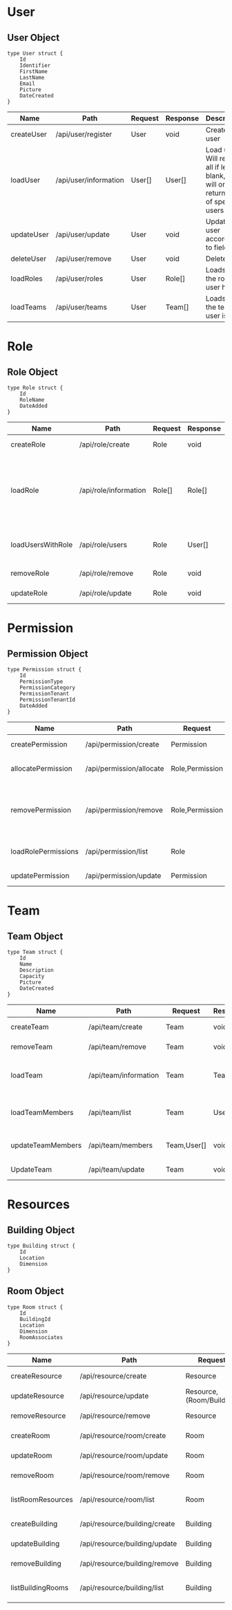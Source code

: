 
# User

## User Object
```
type User struct {
	Id
	Identifier
	FirstName
	LastName
	Email
	Picture
	DateCreated
}
```

|Name|Path|Request|Response|Descripiton|
|---|---|---|---|---|
|createUser|/api/user/register|User|void|Creates a user|
|loadUser|/api/user/information|User[]|User[]|Load users. Will return all if left blank, else will only return data of specified users|
|updateUser|/api/user/update|User|void|Update user according to fields|
|deleteUser|/api/user/remove|User|void|Delete user|
|loadRoles| /api/user/roles|User|Role[]|Loads all the roles a user has|
|loadTeams| /api/user/teams|User|Team[]|Loads all the teams a user is in|

# Role

## Role Object
```
type Role struct {
	Id
	RoleName
	DateAdded
}
```

|Name|Path|Request|Response|Descripiton|
|---|---|---|---|---|
|createRole|/api/role/create|Role|void|Creates a role|
|loadRole|/api/role/information|Role[]|Role[]|Load roles. Will return all if left blank, else will only return data of specified roles|
|loadUsersWithRole|/api/role/users|Role|User[]|Returns an array of users with role|
|removeRole|/api/role/remove|Role|void|Deletes a role|
|updateRole|/api/role/update|Role|void|Updates role values|

# Permission
 
## Permission Object
```
type Permission struct {
	Id
	PermissionType
	PermissionCategory
	PermissionTenant
	PermissionTenantId
	DateAdded
}
```

|Name|Path|Request|Response|Descripiton|
|---|---|---|---|---|
|createPermission|/api/permission/create|Permission|void|Creates a permission|
|allocatePermission|/api/permission/allocate|Role,Permission|void|Allocates permission to a role|
|removePermission|/api/permission/remove|Role,Permission|void|Removes a roles permission where permission matches|
|loadRolePermissions|/api/permission/list|Role|Permission[]|Returns all permissions a role has|
|updatePermission|/api/permission/update|Permission|void|Updates Permission|

# Team

## Team Object

```
type Team struct {
	Id
	Name
	Description
	Capacity
	Picture
	DateCreated
}
```

|Name|Path|Request|Response|Descripiton|
|---|---|---|---|---|
|createTeam|/api/team/create|Team|void|Creates a team|
|removeTeam|/api/team/remove|Team|void|Removes a team|
|loadTeam|/api/team/information|Team|Team|Returns all Team data given team_id|
|loadTeamMembers|/api/team/list|Team|Userp[|Returns all team members in team|
|updateTeamMembers|/api/team/members|Team,User[]|void|Update members in team|
|UpdateTeam|/api/team/update|Team|void|Updates a team|

# Resources

## Building Object
```
type Building struct {
	Id
	Location
	Dimension
}

```
## Room Object
```
type Room struct {
	Id
	BuildingId
	Location
	Dimension
	RoomAssociates
}
```

|Name|Path|Request|Response|Descripiton|
|---|---|---|---|---|
|createResource|/api/resource/create|Resource|void|Creates a resource|
|updateResource|/api/resource/update|Resource,(Room/Building)|void|Updates a resource|
|removeResource|/api/resource/remove|Resource|void|Remove a resource|
|createRoom|/api/resource/room/create|Room|void|Creates a room|
|updateRoom|/api/resource/room/update|Room|void|Updates a room|
|removeRoom|/api/resource/room/remove|Room|void|Remove a room|
|listRoomResources|/api/resource/room/list|Room|Resource[]|List a rooms resources|
|createBuilding|/api/resource/building/create|Building|void|Creates a room|
|updateBuilding|/api/resource/building/update|Building|void|Updates a room|
|removeBuilding|/api/resource/building/remove|Building|void|Remove a room|
|listBuildingRooms|/api/resource/building/list|Building|Rooms[]|List a buildings rooms|
